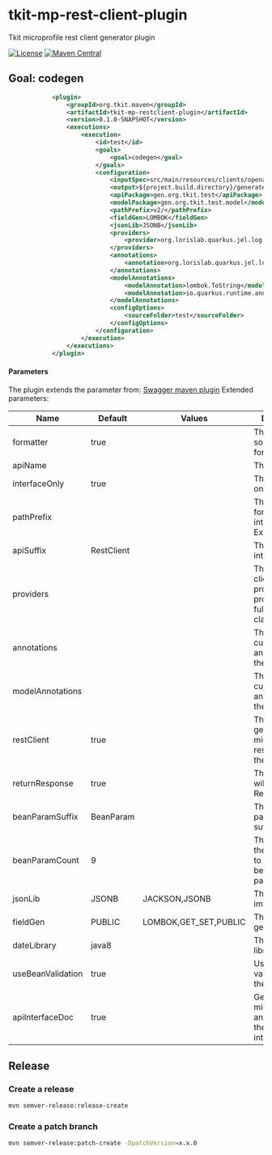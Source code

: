 # tkit-mp-rest-client-plugin

Tkit microprofile  rest client generator plugin

[![License](https://img.shields.io/badge/license-Apache--2.0-green?style=for-the-badge&logo=apache)](https://www.apache.org/licenses/LICENSE-2.0)
[![Maven Central](https://img.shields.io/maven-central/v/org.tkit.maven/tkit-mp-restclient-plugin?logo=java&style=for-the-badge)](https://maven-badges.herokuapp.com/maven-central/org.tkit.maven/tkit-mp-restclient-plugin)

## Goal: codegen

```xml
			<plugin>
				<groupId>org.tkit.maven</groupId>
				<artifactId>tkit-mp-restclient-plugin</artifactId>
				<version>0.1.0-SNAPSHOT</version>
				<executions>
					<execution>
						<id>test</id>
						<goals>
							<goal>codegen</goal>
						</goals>
						<configuration>
							<inputSpec>src/main/resources/clients/openapi.yaml</inputSpec>
							<output>${project.build.directory}/generated-sources/mprestclient</output>
							<apiPackage>gen.org.tkit.test</apiPackage>
							<modelPackage>gen.org.tkit.test.model</modelPackage>
							<pathPrefix>v2/</pathPrefix>
							<fieldGen>LOMBOK</fieldGen>
							<jsonLib>JSONB</jsonLib>
							<providers>
								<provider>org.lorislab.quarkus.jel.log.interceptor.RestClientLogInterceptor</provider>
							</providers>
							<annotations>
								<annotation>org.lorislab.quarkus.jel.log.interceptor.LoggerService</annotation>
							</annotations>
							<modelAnnotations>
								<modelAnnotation>lombok.ToString</modelAnnotation>
								<modelAnnotation>io.quarkus.runtime.annotations.RegisterForReflection</modelAnnotation>
							</modelAnnotations>
							<configOptions>
								<sourceFolder>test</sourceFolder>
							</configOptions>
						</configuration>
					</execution>
				</executions>
			</plugin>
```

#### Parameters

The plugin extends the parameter from: [Swagger maven plugin](https://github.com/swagger-api/swagger-codegen/tree/master/modules/swagger-codegen-maven-plugin)
Extended parameters:

|  Name | Default  | Values | Description  |
|---|---|---|---|
| formatter | true | | The google source code formatter  |
| apiName | | | The api name |
| interfaceOnly | true | | The interface only |
| pathPrefix | | | The path prefix for all interfaces. Example 'v2/' |
| apiSuffix | RestClient | | The api interface suffix |
| providers | | | The list of rest client providers. Each provider is java fully qualified class name |
| annotations | | | The list of custom annotations for the interface. |
| modelAnnotations | | | The list of custom annotations for the model. |
| restClient | true | | The flag to generate the micro-profile rest client for the interface. |
| returnResponse | true | | The return type will be the Response. |
| beanParamSuffix | BeanParam | | The bean parameter suffix. |
| beanParamCount | 9 | | The number of the parameters to group by the bean parameter. |
| jsonLib | JSONB | JACKSON,JSONB | The JSON implementation. |
| fieldGen | PUBLIC | LOMBOK,GET_SET,PUBLIC | The model field generator type. |
| dateLibrary | java8 | | The date library. |
| useBeanValidation | true | | Use the bean validation on the methods. |
| apiInterfaceDoc | true | | Generate the micro-profile annotation on the generated interface. |

## Release

### Create a release

```bash
mvn semver-release:release-create
```

### Create a patch branch
```bash
mvn semver-release:patch-create -DpatchVersion=x.x.0
```
